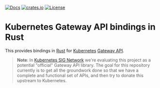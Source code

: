 [![Docs](https://img.shields.io/badge/docs-docs.rs-ff69b4.svg)](https://docs.rs/gateway-api/)
[![crates.io](https://img.shields.io/crates/v/gateway-api.svg)](https://crates.io/crates/gateway-api)
[![License](https://img.shields.io/badge/license-mit-blue.svg)](https://raw.githubusercontent.com/shaneutt/gateway-api-rs/main/LICENSE)

# Kubernetes Gateway API bindings in Rust

This provides bindings in [Rust][rust] for [Kubernetes][k8s] [Gateway
API][gwapi].

> **Note**: In [Kubernetes SIG Network][signet] we're evaluating this project
> as a potential "official" Gateway API library. The goal for this repository
> currently is to get all the groundwork done so that we have a complete and
> functional set of APIs, and then try to donate this upstream to Kubernetes.

[rust]:https://rust-lang.org
[k8s]:https://kubernetes.io
[gwapi]:https://github.com/kubernetes-sigs/gateway-api
[signet]:https://github.com/kubernetes/community/tree/master/sig-network
